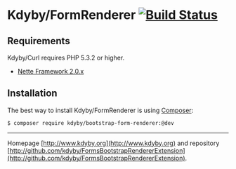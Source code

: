 Kdyby/FormRenderer [![Build Status](https://secure.travis-ci.org/Kdyby/FormsBootstrapRendererExtension.png?branch=master)](http://travis-ci.org/Kdyby/FormsBootstrapRendererExtension)
===========================


Requirements
------------

Kdyby/Curl requires PHP 5.3.2 or higher.

- [Nette Framework 2.0.x](https://github.com/nette/nette)


Installation
------------

The best way to install Kdyby/FormRenderer is using  [Composer](http://getcomposer.org/):

```sh
$ composer require kdyby/bootstrap-form-renderer:@dev
```


-----

Homepage [http://www.kdyby.org](http://www.kdyby.org) and repository [http://github.com/kdyby/FormsBootstrapRendererExtension](http://github.com/kdyby/FormsBootstrapRendererExtension).
